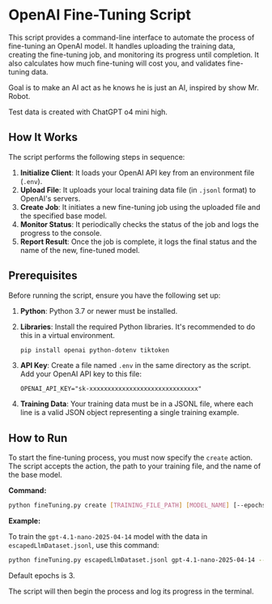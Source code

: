 # OpenAI Fine-Tuning Script

This script provides a command-line interface to automate the process of fine-tuning an OpenAI model. 
It handles uploading the training data, creating the fine-tuning job, and monitoring its progress until completion.
It also calculates how much fine-tuning will cost you, and validates fine-tuning data.

Goal is to make an AI act as he knows he is just an AI, inspired by show Mr. Robot.

Test data is created with ChatGPT o4 mini high.

## How It Works

The script performs the following steps in sequence:

1.  **Initialize Client**: It loads your OpenAI API key from an environment file (`.env`).
2.  **Upload File**: It uploads your local training data file (in `.jsonl` format) to OpenAI's servers.
3.  **Create Job**: It initiates a new fine-tuning job using the uploaded file and the specified base model.
4.  **Monitor Status**: It periodically checks the status of the job and logs the progress to the console.
5.  **Report Result**: Once the job is complete, it logs the final status and the name of the new, fine-tuned model.

## Prerequisites

Before running the script, ensure you have the following set up:

1.  **Python**: Python 3.7 or newer must be installed.
2.  **Libraries**: Install the required Python libraries. It's recommended to do this in a virtual environment.

    ```bash
    pip install openai python-dotenv tiktoken
    ```

3.  **API Key**: Create a file named `.env` in the same directory as the script. Add your OpenAI API key to this file:

    ```
    OPENAI_API_KEY="sk-xxxxxxxxxxxxxxxxxxxxxxxxxxxxxx"
    ```

4.  **Training Data**: Your training data must be in a JSONL file, where each line is a valid JSON object 
representing a single training example.

## How to Run

To start the fine-tuning process, you must now specify the `create` action. The script accepts the action, 
the path to your training file, and the name of the base model.

**Command:**

```bash
python fineTuning.py create [TRAINING_FILE_PATH] [MODEL_NAME] [--epochs NUMBER]
```

**Example:**

To train the `gpt-4.1-nano-2025-04-14` model with the data in `escapedLlmDataset.jsonl`, use this command:

```bash
python fineTuning.py escapedLlmDataset.jsonl gpt-4.1-nano-2025-04-14 --epochs 5
```

Default epochs is 3.

The script will then begin the process and log its progress in the terminal.